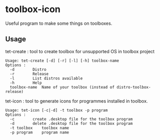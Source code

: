 # toolbox-icon

Useful program to make some things on toolboxes.

## Usage

tet-create : tool to create toolbox for unsupported OS in toolbox project
```
Usage: tet-create [-d] [-r] [-l] [-h] toolbox-name
Options :
  -d		Distro
  -r		Release
  -l		List distros available
  -h		Help
  toolbox-name	Name of your toolbox (instead of distro-toolbox-release)
```

tet-icon : tool to generate icons for programmes installed in toolbox.
```
Usage: tet-icon [-c|-d] -t toolbox -p program
Options :
  -c		create .desktop file for the toolbox program
  -d		delete .desktop file for the toolbox program
  -t toolbox	toolbox name
  -p program	program name
```
